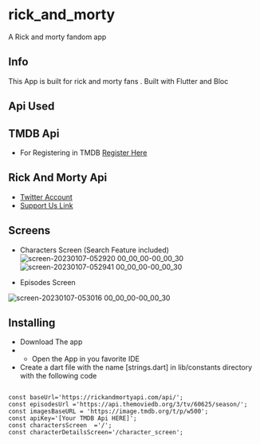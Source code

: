 # rick_and_morty

A Rick and morty fandom app

## Info
This App is built for rick and morty fans .
Built with Flutter and Bloc 
## Api Used
## TMDB Api
- For Registering in TMDB
  [Register Here](https://www.themoviedb.org/signup)
## Rick And Morty Api
- [Twitter Account](https://twitter.com/rickandmortyapi)
- [Support Us Link](https://rickandmortyapi.com/support-us/)
## Screens
- Characters Screen (Search Feature included)
  ![screen-20230107-052920 00_00_00-00_00_30](https://user-images.githubusercontent.com/25564941/211129850-bd523396-d59a-4c14-a459-c212874bdf64.gif)
  ![screen-20230107-052941 00_00_00-00_00_30](https://user-images.githubusercontent.com/25564941/211129853-e73cbeca-0989-4980-a57f-2e50d0390766.gif)

- Episodes Screen

![screen-20230107-053016 00_00_00-00_00_30](https://user-images.githubusercontent.com/25564941/211129864-5a2265ce-c0f8-49f0-871e-3a2c469d5674.gif)
## Installing

- Download The app
- - Open the App in you favorite IDE
- Create a dart file with the name [strings.dart] in lib/constants directory with the following code

```

const baseUrl='https://rickandmortyapi.com/api/';
const episodesUrl ='https://api.themoviedb.org/3/tv/60625/season/';
const imagesBaseURL = 'https://image.tmdb.org/t/p/w500';
const apiKey='[Your TMDB Api HERE]';
const charactersScreen  ='/';
const characterDetailsScreen='/character_screen';

```
